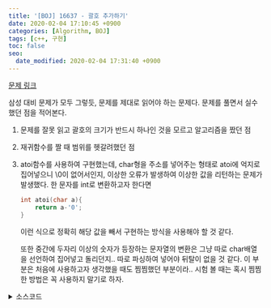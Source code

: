 ```yaml
---
title: '[BOJ] 16637 - 괄호 추가하기'
date: 2020-02-04 17:10:45 +0900
categories: [Algorithm, BOJ]
tags: [c++, 구현]
toc: false
seo:
  date_modified: 2020-02-04 17:31:40 +0900
---
```


[문제 링크](https://www.acmicpc.net/problem/16637)

삼성 대비 문제가 모두 그렇듯, 문제를 제대로 읽어야 하는 문제다. 문제를 풀면서 실수했던 점을 적어본다.

1. 문제를 잘못 읽고 괄호의 크기가 반드시 하나인 것을 모르고 알고리즘을 짰던 점
2. 재귀함수를 짤 때 범위를 헷갈려했던 점
3. atoi함수를 사용하여 구현했는데, char형을 주소를 넣어주는 형태로 atoi에 억지로 집어넣으니 \0이 없어서인지, 이상한 오류가 발생하여 이상한 값을 리턴하는 문제가 발생했다. 한 문자를 int로 변환하고자 한다면
    ```c++
    int atoi(char a){
        return a-'0';
    }
    ```
    이런 식으로 정확히 해당 값을 빼서 구현하는 방식을 사용해야 할 것 같다.
    
    또한 중간에 두자리 이상의 숫자가 등장하는 문자열의 변환은 그냥 따로 char배열을 선언하여 집어넣고 돌리던지.. 따로 파싱하여 넣어야 뒤탈이 없을 것 같다. 이 부분은 처음에 사용하고자 생각했을 때도 찜찜했던 부분이라.. 시험 볼 때는 혹시 찜찜한 방법은 꼭 사용하지 말기로 하자.


<details>
  <summary> 소스코드 </summary>
    <div markdown="1">

```c++
#include <iostream>
#include <algorithm>
#include <string.h>
#include <limits>
#define NEG_INF -(1<<31)
using namespace std;

int n;
char str[25];

int _cal(int a, char op, int b) {
    switch (op) {
    case '*':
        return a * b;
    case '+':
        return a + b;
    case '-':
        return a - b;
    }
    return 0;
}

int cal(int a, char op, char b) {
    return _cal(a, op, b - '0');
}

int cal(int a, char op, int b) {
    return _cal(a, op, b);
}

int cal(char a, char op, char b) {
    return _cal(a - '0', op, b - '0');
}

int go(int now, int sum) {
    char op = str[now + 1];
    int rtn = NEG_INF;
    if (now + 5 < n) // a + ( b + c )까지 계산하고 보냄
        rtn = max(rtn, go(now + 4, cal(sum, op, cal(str[now + 2], str[now + 3], str[now + 4]))));
    else if (now + 4 < n) // a + ( b + c )까지 계산
        rtn = max(rtn, cal(sum, op, cal(str[now + 2], str[now + 3], str[now + 4])));
    if (now + 3 < n) // a + b까지 계산하고 보냄
        rtn = max(rtn, go(now + 2, cal(sum, op, str[now + 2])));
    else // a + b까지 계산
        rtn = max(rtn, cal(sum, op, str[now + 2]));
    return rtn;
}

int main(void) {
    scanf("%d", &n);
    scanf("%s", str);
    printf("%d", n == 1 ? str[0] - '0' : go(0, str[0] - '0'));
    return 0;
}
```